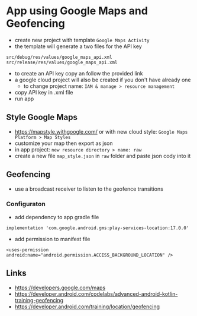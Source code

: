 # App using Google Maps and Geofencing

* create new project with template `Google Maps Activity`
* the template will generate a two files for the API key
```
src/debug/res/values/google_maps_api.xml
src/release/res/values/google_maps_api.xml
```
* to create an API key copy an follow the provided link
* a google cloud project will also be created if you don't have already one 
    * to change project name: `IAM & manage > resource management`
* copy API key in .xml file
* run app

## Style Google Maps
* https://mapstyle.withgoogle.com/ or with new cloud style: `Google Maps Platform > Map Styles`
* customize your map then export as json
* in app project: `new resource directory > name: raw`
* create a new file `map_style.json` in `raw` folder and paste json cody into it

## Geofencing
* use a broadcast receiver to listen to the geofence transitions

### Configuraton
* add dependency to app gradle file
```
implementation 'com.google.android.gms:play-services-location:17.0.0'
```
* add permission to manifest file
```
<uses-permission android:name="android.permission.ACCESS_BACKGROUND_LOCATION" />
```

## Links
* https://developers.google.com/maps
* https://developer.android.com/codelabs/advanced-android-kotlin-training-geofencing
* https://developer.android.com/training/location/geofencing
